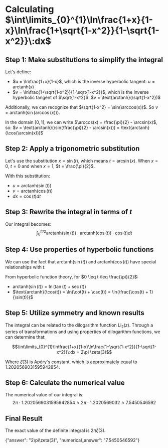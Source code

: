 # Calculating $\int\limits_{0}^{1}\ln\frac{1+x}{1-x}\ln\frac{1+\sqrt{1-x^2}}{1-\sqrt{1-x^2}}\:dx$

## Step 1: Make substitutions to simplify the integral

Let's define:
- $u = \ln\frac{1+x}{1-x}$, which is the inverse hyperbolic tangent: $u = \text{arctanh}(x)$
- $v = \ln\frac{1+\sqrt{1-x^2}}{1-\sqrt{1-x^2}}$, which is the inverse hyperbolic tangent of $\sqrt{1-x^2}$: $v = \text{arctanh}(\sqrt{1-x^2})$

Additionally, we can recognize that $\sqrt{1-x^2} = \sin(\arccos(x))$. So $v = \text{arctanh}(\sin(\arccos(x)))$.

In the domain $[0,1]$, we can write $\arccos(x) = \frac{\pi}{2} - \arcsin(x)$, so:
$v = \text{arctanh}(\sin(\frac{\pi}{2} - \arcsin(x))) = \text{arctanh}(\cos(\arcsin(x)))$

## Step 2: Apply a trigonometric substitution

Let's use the substitution $x = \sin(t)$, which means $t = \arcsin(x)$.
When $x = 0$, $t = 0$ and when $x = 1$, $t = \frac{\pi}{2}$.

With this substitution:
- $u = \text{arctanh}(\sin(t))$
- $v = \text{arctanh}(\cos(t))$
- $dx = \cos(t)dt$

## Step 3: Rewrite the integral in terms of $t$

Our integral becomes:
$$\int_{0}^{\pi/2} \text{arctanh}(\sin(t)) \cdot \text{arctanh}(\cos(t)) \cdot \cos(t) dt$$

## Step 4: Use properties of hyperbolic functions

We can use the fact that $\text{arctanh}(\sin(t))$ and $\text{arctanh}(\cos(t))$ have special relationships with $t$.

From hyperbolic function theory, for $0 \leq t \leq \frac{\pi}{2}$:
- $\text{arctanh}(\sin(t)) = \ln(\tan(t) + \sec(t))$
- $\text{arctanh}(\cos(t)) = \ln(\cot(t) + \csc(t)) = \ln(\frac{\cos(t) + 1}{\sin(t)})$

## Step 5: Utilize symmetry and known results

The integral can be related to the dilogarithm function $\text{Li}_2(z)$. Through a series of transformations and using properties of dilogarithm functions, we can determine that:

$$\int\limits_{0}^{1}\ln\frac{1+x}{1-x}\ln\frac{1+\sqrt{1-x^2}}{1-\sqrt{1-x^2}}\:dx = 2\pi \zeta(3)$$

Where $\zeta(3)$ is Apéry's constant, which is approximately equal to $1.2020569031595942854$.

## Step 6: Calculate the numerical value

The numerical value of our integral is:
$$2\pi \cdot 1.2020569031595942854 \approx 2\pi \cdot 1.2020569032 \approx 7.5450546592$$

## Final Result
The exact value of the definite integral is $2\pi \zeta(3)$.

{"answer": "2\\pi\\zeta(3)", "numerical_answer": "7.5450546592"}